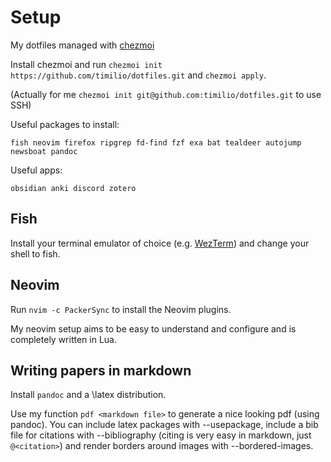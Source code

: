 # Setup

My dotfiles managed with [chezmoi](https://www.chezmoi.io)

Install chezmoi and run `chezmoi init https://github.com/timilio/dotfiles.git`
and `chezmoi apply`.

(Actually for me `chezmoi init git@github.com:timilio/dotfiles.git` to use SSH)

Useful packages to install:

`fish neovim firefox ripgrep fd-find fzf exa bat tealdeer autojump newsboat pandoc`

Useful apps:

`obsidian anki discord zotero`

## Fish

Install your terminal emulator of choice (e.g.
[WezTerm](https://wezfurlong.org/wezterm/)) and change your shell to fish.

## Neovim

Run `nvim -c PackerSync` to install the Neovim plugins.

My neovim setup aims to be easy to understand and configure and is completely
written in Lua.

## Writing papers in markdown

Install `pandoc` and a \latex distribution.

Use my function `pdf <markdown file>` to generate a nice looking pdf (using
pandoc). You can include latex packages with --usepackage, include a bib file
for citations with --bibliography (citing is very easy in markdown, just
`@<citation>`) and render borders around images with --bordered-images.
